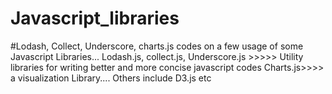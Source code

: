# Javascript_libraries
#Lodash, Collect, Underscore, charts.js
codes on a few usage of some Javascript Libraries...
Lodash.js, collect.js, Underscore.js >>>>> Utility libraries for writing better and more concise javascript codes
Charts.js>>>> a visualization Library.... Others include D3.js etc

